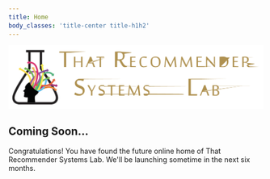 ```yaml
---
title: Home
body_classes: 'title-center title-h1h2'
---
```


![That Recommender Systems Lab](img/trsl-header.png)

## Coming Soon...

Congratulations! You have found the future online home of That Recommender Systems Lab. We'll be launching sometime in the next six months.

